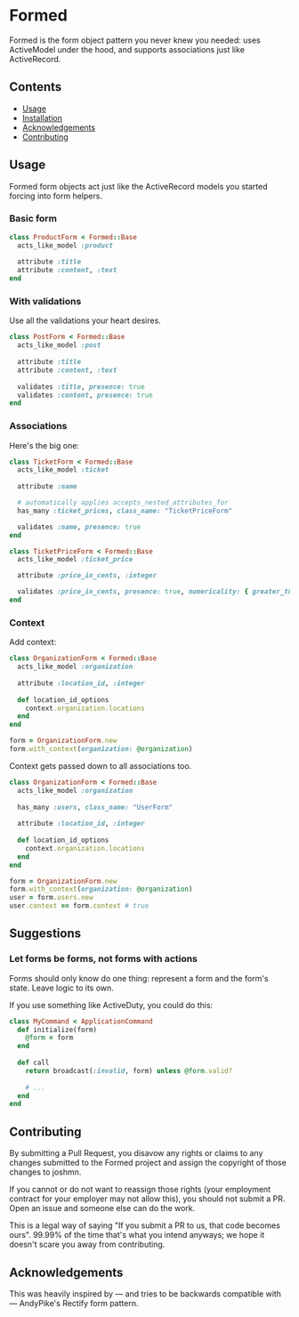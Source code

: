 # Formed

Formed is the form object pattern you never knew you needed: uses ActiveModel under the hood, and supports associations just like ActiveRecord.

## Contents

* [Usage](#usage)
* [Installation](*installation)
* [Acknowledgements](*acknowledgements)
* [Contributing](*contribuing)

## Usage

Formed form objects act just like the ActiveRecord models you started forcing into form helpers.

### Basic form 

```ruby
class ProductForm < Formed::Base 
  acts_like_model :product 
  
  attribute :title 
  attribute :content, :text 
end
```

### With validations

Use all the validations your heart desires.

```ruby
class PostForm < Formed::Base 
  acts_like_model :post 
  
  attribute :title  
  attribute :content, :text 
  
  validates :title, presence: true 
  validates :content, presence: true 
end
```

### Associations

Here's the big one:

```ruby
class TicketForm < Formed::Base 
  acts_like_model :ticket 
  
  attribute :name

  # automatically applies accepts_nested_attributes_for
  has_many :ticket_prices, class_name: "TicketPriceForm"

  validates :name, presence: true  
end
```

```ruby
class TicketPriceForm < Formed::Base
  acts_like_model :ticket_price

  attribute :price_in_cents, :integer

  validates :price_in_cents, presence: true, numericality: { greater_than: 0 }
end
```

### Context

Add context:

```ruby
class OrganizationForm < Formed::Base 
  acts_like_model :organization 
  
  attribute :location_id, :integer 
  
  def location_id_options
    context.organization.locations
  end
end
```

```ruby
form = OrganizationForm.new
form.with_context(organization: @organization)
```

Context gets passed down to all associations too.

```ruby
class OrganizationForm < Formed::Base 
  acts_like_model :organization 
  
  has_many :users, class_name: "UserForm"
  
  attribute :location_id, :integer 
  
  def location_id_options
    context.organization.locations
  end
end
```

```ruby
form = OrganizationForm.new 
form.with_context(organization: @organization)
user = form.users.new
user.context == form.context # true 
```

## Suggestions

### Let forms be forms, not forms with actions

Forms should only know do one thing: represent a form and the form's state. Leave logic to its own.

If you use something like ActiveDuty, you could do this:

```ruby
class MyCommand < ApplicationCommand
  def initialize(form)
    @form = form 
  end
  
  def call
    return broadcast(:invalid, form) unless @form.valid? 
    
    # ...
  end
end
```

## Contributing

By submitting a Pull Request, you disavow any rights or claims to any changes submitted to the Formed project and assign the copyright of those changes to joshmn.

If you cannot or do not want to reassign those rights (your employment contract for your employer may not allow this), you should not submit a PR. Open an issue and someone else can do the work.

This is a legal way of saying "If you submit a PR to us, that code becomes ours". 99.99% of the time that's what you intend anyways; we hope it doesn't scare you away from contributing.

## Acknowledgements

This was heavily inspired by — and tries to be backwards compatible with — AndyPike's Rectify form pattern.  

